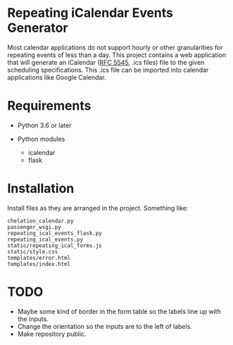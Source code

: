 # Repeating iCalendar Events Generator

Most calendar applications do not support hourly or other granularities for
repeating events of less than a day. This project contains a web application
that will generate an iCalendar ([RFC
5545](https://tools.ietf.org/html/rfc5545), .ics files) file to the given
scheduling specifications. This .ics file can be imported into calendar
applications like Google Calendar.

# Requirements

* Python 3.6 or later

* Python modules
  - icalendar
  - flask

# Installation

Install files as they are arranged in the project. Something like:

```
chelation_calendar.py
passenger_wsgi.py
repeating_ical_events_flask.py
repeating_ical_events.py
static/repeating_ical_forms.js
static/style.css
templates/error.html
templates/index.html
```

# TODO

* Maybe some kind of border in the form table so the labels line up with the
  inputs.
* Change the orientation so the inputs are to the left of labels.
* Make repository public.
